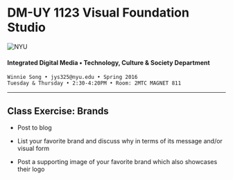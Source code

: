 # DM-UY 1123 Visual Foundation Studio

![NYU](http://ws2.polishedsolid.com/de/nyu_soe_logo.png)
#### Integrated Digital Media • Technology, Culture & Society Department

    Winnie Song • jys325@nyu.edu • Spring 2016
    Tuesday & Thursday • 2:30-4:20PM • Room: 2MTC MAGNET 811

---

## Class Exercise: Brands

* Post to blog

* List your favorite brand and discuss why in terms of its message and/or visual form

* Post a supporting image of your favorite brand which also showcases their logo


